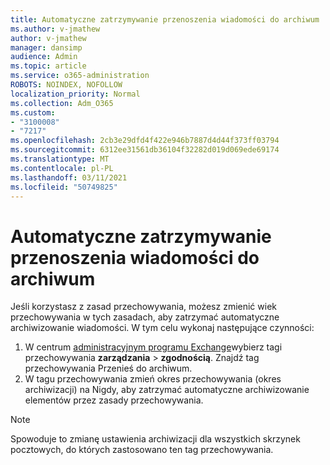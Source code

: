 ```yaml
---
title: Automatyczne zatrzymywanie przenoszenia wiadomości do archiwum
ms.author: v-jmathew
author: v-jmathew
manager: dansimp
audience: Admin
ms.topic: article
ms.service: o365-administration
ROBOTS: NOINDEX, NOFOLLOW
localization_priority: Normal
ms.collection: Adm_O365
ms.custom:
- "3100008"
- "7217"
ms.openlocfilehash: 2cb3e29dfd4f422e946b7887d4d44f373ff03794
ms.sourcegitcommit: 6312ee31561db36104f32282d019d069ede69174
ms.translationtype: MT
ms.contentlocale: pl-PL
ms.lasthandoff: 03/11/2021
ms.locfileid: "50749825"
---
```

# <a name="stop-messages-from-moving-to-the-archive-automatically"></a>Automatyczne zatrzymywanie przenoszenia wiadomości do archiwum

Jeśli korzystasz z zasad przechowywania, możesz zmienić wiek przechowywania w tych zasadach, aby zatrzymać automatyczne archiwizowanie wiadomości. W tym celu wykonaj następujące czynności:

1. W centrum [administracyjnym programu Exchange](https://go.microsoft.com/fwlink/?linkid=2059104)wybierz tagi przechowywania **zarządzania**  >  **zgodnością**. Znajdź tag przechowywania Przenieś do archiwum.
2. W tagu przechowywania zmień okres przechowywania (okres archiwizacji) na Nigdy, aby zatrzymać automatyczne archiwizowanie elementów przez zasady przechowywania. 

> [!NOTE]
> Spowoduje to zmianę ustawienia archiwizacji dla wszystkich skrzynek pocztowych, do których zastosowano ten tag przechowywania.
